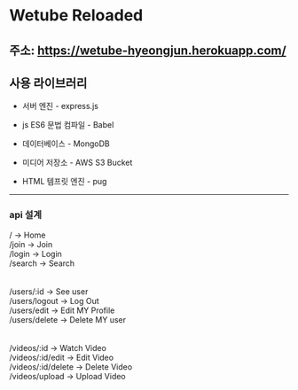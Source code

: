 # Wetube Reloaded
## 주소: https://wetube-hyeongjun.herokuapp.com/
## 사용 라이브러리
* 서버 엔진 - express.js
* js ES6 문법 컴파일 - Babel 

* 데이터베이스 - MongoDB
* 미디어 저장소 - AWS S3 Bucket
* HTML 템프릿 엔진 - pug
---
### api 설계
/ -> Home <br>
/join -> Join <br>
/login -> Login <br>
/search -> Search <br>
<br> <br>
/users/:id -> See user <br>
/users/logout -> Log Out <br>
/users/edit -> Edit MY Profile<br>
/users/delete -> Delete MY user <br>
<br><br>
/videos/:id -> Watch Video<br>
/videos/:id/edit -> Edit Video<br>
/videos/:id/delete -> Delete Video<br>
/videos/upload -> Upload Video<br>
